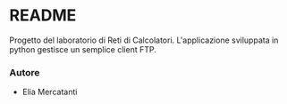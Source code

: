 # README #

Progetto del laboratorio di Reti di Calcolatori.
L'applicazione sviluppata in python gestisce un semplice client FTP.

### Autore ###

* Elia Mercatanti